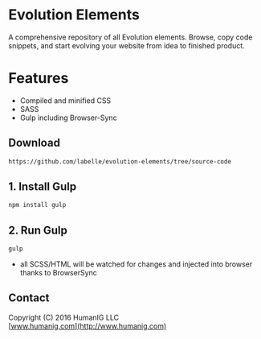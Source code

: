 # Evolution Elements
A comprehensive repository of all Evolution elements. Browse, copy code snippets, and start evolving your website from idea to finished product.

# Features

* Compiled and minified CSS
* SASS
* Gulp including Browser-Sync


## Download

```bash
https://github.com/labelle/evolution-elements/tree/source-code
```

## 1. Install Gulp


```bash
npm install gulp
```


## 2. Run Gulp
```bash
gulp
```
- all SCSS/HTML will be watched for changes and injected into browser thanks to BrowserSync


## Contact
Copyright (C) 2016 HumanIG LLC<br>
[www.humanig.com](http://www.humanig.com)<br>
  